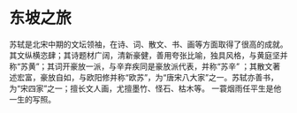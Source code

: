 #   东坡之旅
苏轼是北宋中期的文坛领袖，在诗、词、散文、书、画等方面取得了很高的成就。其文纵横恣肆；其诗题材广阔，清新豪健，善用夸张比喻，独具风格，与黄庭坚并称“苏黄”；其词开豪放一派，与辛弃疾同是豪放派代表，并称“苏辛”  ；其散文著述宏富，豪放自如，与欧阳修并称“欧苏”，为“唐宋八大家”之一。苏轼亦善书，为“宋四家”之一；擅长文人画，尤擅墨竹、怪石、枯木等。
一蓑烟雨任平生是他一生的写照。
